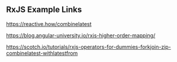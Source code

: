 ## RxJS Example Links
https://reactive.how/combinelatest

https://blog.angular-university.io/rxjs-higher-order-mapping/

https://scotch.io/tutorials/rxjs-operators-for-dummies-forkjoin-zip-combinelatest-withlatestfrom